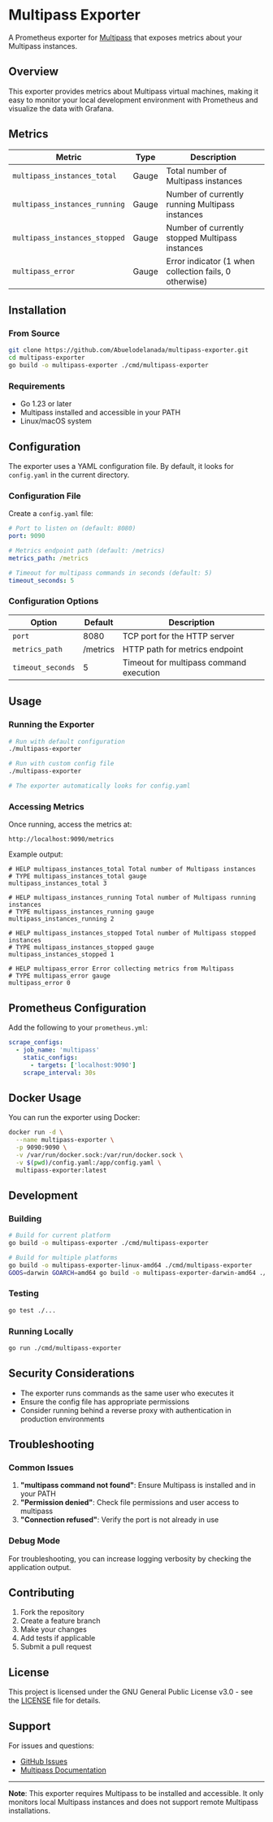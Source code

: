 # Multipass Exporter

A Prometheus exporter for [Multipass](https://multipass.run/) that exposes metrics about your Multipass instances.

## Overview

This exporter provides metrics about Multipass virtual machines, making it easy to monitor your local development environment with Prometheus and visualize the data with Grafana.

## Metrics

| Metric | Type | Description |
|--------|------|-------------|
| `multipass_instances_total` | Gauge | Total number of Multipass instances |
| `multipass_instances_running` | Gauge | Number of currently running Multipass instances |
| `multipass_instances_stopped` | Gauge | Number of currently stopped Multipass instances |
| `multipass_error` | Gauge | Error indicator (1 when collection fails, 0 otherwise) |

## Installation

### From Source

```bash
git clone https://github.com/Abuelodelanada/multipass-exporter.git
cd multipass-exporter
go build -o multipass-exporter ./cmd/multipass-exporter
```

### Requirements

- Go 1.23 or later
- Multipass installed and accessible in your PATH
- Linux/macOS system

## Configuration

The exporter uses a YAML configuration file. By default, it looks for `config.yaml` in the current directory.

### Configuration File

Create a `config.yaml` file:

```yaml
# Port to listen on (default: 8080)
port: 9090

# Metrics endpoint path (default: /metrics)
metrics_path: /metrics

# Timeout for multipass commands in seconds (default: 5)
timeout_seconds: 5
```

### Configuration Options

| Option | Default | Description |
|--------|---------|-------------|
| `port` | 8080 | TCP port for the HTTP server |
| `metrics_path` | /metrics | HTTP path for metrics endpoint |
| `timeout_seconds` | 5 | Timeout for multipass command execution |

## Usage

### Running the Exporter

```bash
# Run with default configuration
./multipass-exporter

# Run with custom config file
./multipass-exporter

# The exporter automatically looks for config.yaml
```

### Accessing Metrics

Once running, access the metrics at:

```
http://localhost:9090/metrics
```

Example output:

```
# HELP multipass_instances_total Total number of Multipass instances
# TYPE multipass_instances_total gauge
multipass_instances_total 3

# HELP multipass_instances_running Total number of Multipass running instances
# TYPE multipass_instances_running gauge
multipass_instances_running 2

# HELP multipass_instances_stopped Total number of Multipass stopped instances
# TYPE multipass_instances_stopped gauge
multipass_instances_stopped 1

# HELP multipass_error Error collecting metrics from Multipass
# TYPE multipass_error gauge
multipass_error 0
```

## Prometheus Configuration

Add the following to your `prometheus.yml`:

```yaml
scrape_configs:
  - job_name: 'multipass'
    static_configs:
      - targets: ['localhost:9090']
    scrape_interval: 30s
```

## Docker Usage

You can run the exporter using Docker:

```bash
docker run -d \
  --name multipass-exporter \
  -p 9090:9090 \
  -v /var/run/docker.sock:/var/run/docker.sock \
  -v $(pwd)/config.yaml:/app/config.yaml \
  multipass-exporter:latest
```

## Development

### Building

```bash
# Build for current platform
go build -o multipass-exporter ./cmd/multipass-exporter

# Build for multiple platforms
go build -o multipass-exporter-linux-amd64 ./cmd/multipass-exporter
GOOS=darwin GOARCH=amd64 go build -o multipass-exporter-darwin-amd64 ./cmd/multipass-exporter
```

### Testing

```bash
go test ./...
```

### Running Locally

```bash
go run ./cmd/multipass-exporter
```

## Security Considerations

- The exporter runs commands as the same user who executes it
- Ensure the config file has appropriate permissions
- Consider running behind a reverse proxy with authentication in production environments

## Troubleshooting

### Common Issues

1. **"multipass command not found"**: Ensure Multipass is installed and in your PATH
2. **"Permission denied"**: Check file permissions and user access to multipass
3. **"Connection refused"**: Verify the port is not already in use

### Debug Mode

For troubleshooting, you can increase logging verbosity by checking the application output.

## Contributing

1. Fork the repository
2. Create a feature branch
3. Make your changes
4. Add tests if applicable
5. Submit a pull request

## License

This project is licensed under the GNU General Public License v3.0 - see the [LICENSE](LICENSE) file for details.

## Support

For issues and questions:
- [GitHub Issues](https://github.com/Abuelodelanada/multipass-exporter/issues)
- [Multipass Documentation](https://multipass.run/docs)

---

**Note**: This exporter requires Multipass to be installed and accessible. It only monitors local Multipass instances and does not support remote Multipass installations.